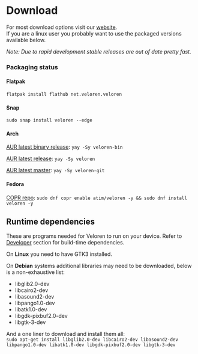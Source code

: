 # Download

For most download options visit our [website][1].<br/>
If you are a linux user you probably want to use the packaged versions available below.

_Note: Due to rapid development stable releases are out of date pretty fast._

### Packaging status

#### Flatpak

`flatpak install flathub net.veloren.veloren`

#### Snap

`sudo snap install veloren --edge`

#### Arch

[AUR latest binary release][3]: `yay -Sy veloren-bin`

[AUR latest release][4]: `yay -Sy veloren`

[AUR latest master][5]: `yay -Sy veloren-git`

#### Fedora

[COPR repo][2]: `sudo dnf copr enable atim/veloren -y && sudo dnf install veloren -y`

## Runtime dependencies

These are programs needed for Veloren to run on your device. Refer to [Developer][6] section for build-time dependencies.

On **Linux** you need to have GTK3 installed.

On **Debian** systems additional libraries may need to be downloaded, below is a non-exhaustive list:

- libglib2.0-dev
- libcairo2-dev
- libasound2-dev
- libpango1.0-dev
- libatk1.0-dev
- libgdk-pixbuf2.0-dev
- libgtk-3-dev

And a one liner to download and install them all:<br/>
`sudo apt-get install libglib2.0-dev libcairo2-dev libasound2-dev libpango1.0-dev libatk1.0-dev libgdk-pixbuf2.0-dev libgtk-3-dev`

[1]: https://www.veloren.net/download
[2]: https://copr.fedorainfracloud.org/coprs/atim/veloren/
[3]: https://aur.archlinux.org/packages/veloren-bin/
[4]: https://aur.archlinux.org/packages/veloren/
[5]: https://aur.archlinux.org/packages/veloren-git
[6]: /contributors/developers
